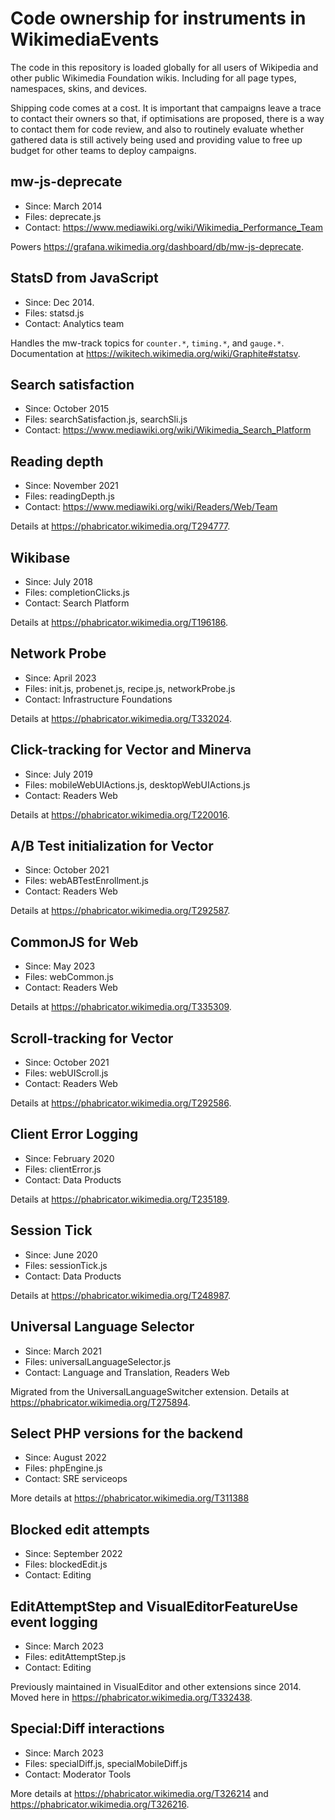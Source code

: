 # Code ownership for instruments in WikimediaEvents

The code in this repository is loaded globally for all users of Wikipedia and other public Wikimedia
Foundation wikis. Including for all page types, namespaces, skins, and devices.

Shipping code comes at a cost. It is important that campaigns leave a trace to contact their owners
so that, if optimisations are proposed, there is a way to contact them for code review, and also to
routinely evaluate whether gathered data is still actively being used and providing value to free up
budget for other teams to deploy campaigns.

## mw-js-deprecate

* Since: March 2014
* Files: deprecate.js
* Contact: https://www.mediawiki.org/wiki/Wikimedia_Performance_Team

Powers <https://grafana.wikimedia.org/dashboard/db/mw-js-deprecate>.

## StatsD from JavaScript

* Since: Dec 2014.
* Files: statsd.js
* Contact: Analytics team

Handles the mw-track topics for `counter.*`, `timing.*`, and `gauge.*`.
Documentation at <https://wikitech.wikimedia.org/wiki/Graphite#statsv>.

## Search satisfaction

* Since: October 2015
* Files: searchSatisfaction.js, searchSli.js
* Contact: https://www.mediawiki.org/wiki/Wikimedia_Search_Platform

## Reading depth

* Since: November 2021
* Files: readingDepth.js
* Contact: https://www.mediawiki.org/wiki/Readers/Web/Team

Details at <https://phabricator.wikimedia.org/T294777>.

## Wikibase

* Since: July 2018
* Files: completionClicks.js
* Contact: Search Platform

Details at <https://phabricator.wikimedia.org/T196186>.

## Network Probe

* Since: April 2023
* Files: init.js, probenet.js, recipe.js, networkProbe.js
* Contact: Infrastructure Foundations

Details at <https://phabricator.wikimedia.org/T332024>.

## Click-tracking for Vector and Minerva

* Since: July 2019
* Files: mobileWebUIActions.js, desktopWebUIActions.js
* Contact: Readers Web

Details at <https://phabricator.wikimedia.org/T220016>.

## A/B Test initialization for Vector

* Since: October 2021
* Files: webABTestEnrollment.js
* Contact: Readers Web

Details at <https://phabricator.wikimedia.org/T292587>.

## CommonJS for Web

* Since: May 2023
* Files: webCommon.js
* Contact: Readers Web

Details at <https://phabricator.wikimedia.org/T335309>.

## Scroll-tracking for Vector

* Since: October 2021
* Files: webUIScroll.js
* Contact: Readers Web

Details at <https://phabricator.wikimedia.org/T292586>.

## Client Error Logging

* Since: February 2020
* Files: clientError.js
* Contact: Data Products

Details at <https://phabricator.wikimedia.org/T235189>.

## Session Tick

* Since: June 2020
* Files: sessionTick.js
* Contact: Data Products

Details at <https://phabricator.wikimedia.org/T248987>.

## Universal Language Selector

* Since: March 2021
* Files: universalLanguageSelector.js
* Contact: Language and Translation, Readers Web

Migrated from the UniversalLanguageSwitcher extension. Details at
<https://phabricator.wikimedia.org/T275894>.

## Select PHP versions for the backend

* Since: August 2022
* Files: phpEngine.js
* Contact: SRE serviceops

More details at <https://phabricator.wikimedia.org/T311388>

## Blocked edit attempts

* Since: September 2022
* Files: blockedEdit.js
* Contact: Editing

## EditAttemptStep and VisualEditorFeatureUse event logging

* Since: March 2023
* Files: editAttemptStep.js
* Contact: Editing

Previously maintained in VisualEditor and other extensions since 2014.
Moved here in <https://phabricator.wikimedia.org/T332438>.

## Special:Diff interactions

* Since: March 2023
* Files: specialDiff.js, specialMobileDiff.js
* Contact: Moderator Tools

More details at <https://phabricator.wikimedia.org/T326214> and
<https://phabricator.wikimedia.org/T326216>.
